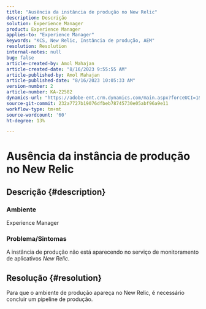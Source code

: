 ```yaml
---
title: "Ausência da instância de produção no New Relic"
description: Descrição
solution: Experience Manager
product: Experience Manager
applies-to: "Experience Manager"
keywords: "KCS, New Relic, Instância de produção, AEM"
resolution: Resolution
internal-notes: null
bug: false
article-created-by: Amol Mahajan
article-created-date: "8/16/2023 9:55:55 AM"
article-published-by: Amol Mahajan
article-published-date: "8/16/2023 10:05:33 AM"
version-number: 2
article-number: KA-22582
dynamics-url: "https://adobe-ent.crm.dynamics.com/main.aspx?forceUCI=1&pagetype=entityrecord&etn=knowledgearticle&id=73509313-1b3c-ee11-bdf4-6045bd006079"
source-git-commit: 232a7727b19076dfbeb78745730e05abf96a9e11
workflow-type: tm+mt
source-wordcount: '60'
ht-degree: 13%

---
```


# Ausência da instância de produção no New Relic

## Descrição {#description}


### <b>Ambiente</b>

Experience Manager



### <b>Problema/Sintomas</b>

A instância de produção não está aparecendo no serviço de monitoramento de aplicativos *New Relic*.


## Resolução {#resolution}


Para que o ambiente de produção apareça no New Relic, é necessário concluir um pipeline de produção.
